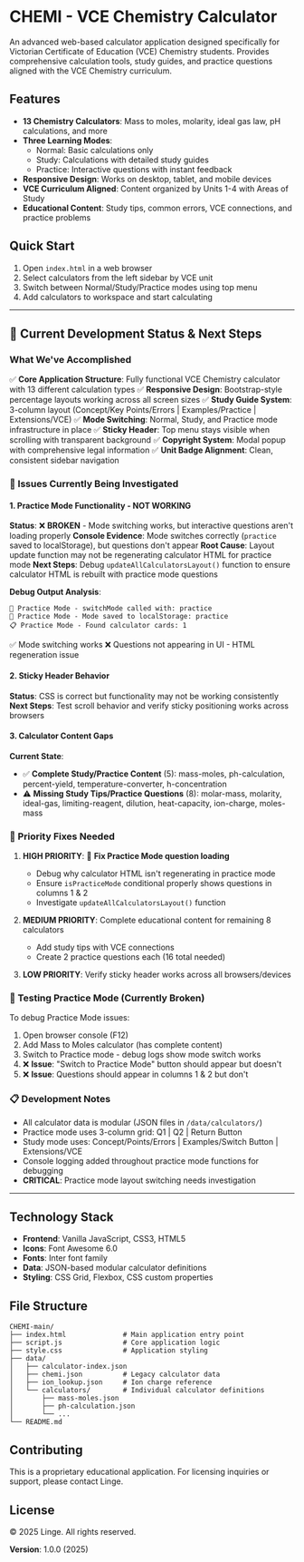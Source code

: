# CHEMI - VCE Chemistry Calculator

An advanced web-based calculator application designed specifically for Victorian Certificate of Education (VCE) Chemistry students. Provides comprehensive calculation tools, study guides, and practice questions aligned with the VCE Chemistry curriculum.

## Features

- **13 Chemistry Calculators**: Mass to moles, molarity, ideal gas law, pH calculations, and more
- **Three Learning Modes**:
  - Normal: Basic calculations only
  - Study: Calculations with detailed study guides
  - Practice: Interactive questions with instant feedback
- **Responsive Design**: Works on desktop, tablet, and mobile devices
- **VCE Curriculum Aligned**: Content organized by Units 1-4 with Areas of Study
- **Educational Content**: Study tips, common errors, VCE connections, and practice problems

## Quick Start

1. Open `index.html` in a web browser
2. Select calculators from the left sidebar by VCE unit
3. Switch between Normal/Study/Practice modes using top menu
4. Add calculators to workspace and start calculating

---

## 🚧 Current Development Status & Next Steps

### **What We've Accomplished**
✅ **Core Application Structure**: Fully functional VCE Chemistry calculator with 13 different calculation types
✅ **Responsive Design**: Bootstrap-style percentage layouts working across all screen sizes
✅ **Study Guide System**: 3-column layout (Concept/Key Points/Errors | Examples/Practice | Extensions/VCE)
✅ **Mode Switching**: Normal, Study, and Practice mode infrastructure in place
✅ **Sticky Header**: Top menu stays visible when scrolling with transparent background
✅ **Copyright System**: Modal popup with comprehensive legal information
✅ **Unit Badge Alignment**: Clean, consistent sidebar navigation

### **🔧 Issues Currently Being Investigated**

#### **1. Practice Mode Functionality - NOT WORKING**
**Status**: ❌ **BROKEN** - Mode switching works, but interactive questions aren't loading properly
**Console Evidence**: Mode switches correctly (`practice` saved to localStorage), but questions don't appear
**Root Cause**: Layout update function may not be regenerating calculator HTML for practice mode
**Next Steps**: Debug `updateAllCalculatorsLayout()` function to ensure calculator HTML is rebuilt with practice mode questions

**Debug Output Analysis**:
```
🔄 Practice Mode - switchMode called with: practice
💾 Practice Mode - Mode saved to localStorage: practice
📋 Practice Mode - Found calculator cards: 1
```
✅ Mode switching works
❌ Questions not appearing in UI - HTML regeneration issue

#### **2. Sticky Header Behavior**
**Status**: CSS is correct but functionality may not be working consistently
**Next Steps**: Test scroll behavior and verify sticky positioning works across browsers

#### **3. Calculator Content Gaps**
**Current State**:
- ✅ **Complete Study/Practice Content** (5): mass-moles, ph-calculation, percent-yield, temperature-converter, h-concentration
- ⚠️ **Missing Study Tips/Practice Questions** (8): molar-mass, molarity, ideal-gas, limiting-reagent, dilution, heat-capacity, ion-charge, moles-mass

### **🎯 Priority Fixes Needed**

1. **HIGH PRIORITY**: 🚨 **Fix Practice Mode question loading**
   - Debug why calculator HTML isn't regenerating in practice mode
   - Ensure `isPracticeMode` conditional properly shows questions in columns 1 & 2
   - Investigate `updateAllCalculatorsLayout()` function

2. **MEDIUM PRIORITY**: Complete educational content for remaining 8 calculators
   - Add study tips with VCE connections
   - Create 2 practice questions each (16 total needed)

3. **LOW PRIORITY**: Verify sticky header works across all browsers/devices

### **🧪 Testing Practice Mode (Currently Broken)**
To debug Practice Mode issues:
1. Open browser console (F12)
2. Add Mass to Moles calculator (has complete content)
3. Switch to Practice mode - debug logs show mode switch works
4. ❌ **Issue**: "Switch to Practice Mode" button should appear but doesn't
5. ❌ **Issue**: Questions should appear in columns 1 & 2 but don't

### **📋 Development Notes**
- All calculator data is modular (JSON files in `/data/calculators/`)
- Practice mode uses 3-column grid: Q1 | Q2 | Return Button
- Study mode uses: Concept/Points/Errors | Examples/Switch Button | Extensions/VCE
- Console logging added throughout practice mode functions for debugging
- **CRITICAL**: Practice mode layout switching needs investigation

---

## Technology Stack

- **Frontend**: Vanilla JavaScript, CSS3, HTML5
- **Icons**: Font Awesome 6.0
- **Fonts**: Inter font family
- **Data**: JSON-based modular calculator definitions
- **Styling**: CSS Grid, Flexbox, CSS custom properties

## File Structure

```
CHEMI-main/
├── index.html              # Main application entry point
├── script.js               # Core application logic
├── style.css               # Application styling
├── data/
│   ├── calculator-index.json
│   ├── chemi.json          # Legacy calculator data
│   ├── ion_lookup.json     # Ion charge reference
│   └── calculators/        # Individual calculator definitions
│       ├── mass-moles.json
│       ├── ph-calculation.json
│       └── ...
└── README.md
```

## Contributing

This is a proprietary educational application. For licensing inquiries or support, please contact Linge.

## License

© 2025 Linge. All rights reserved.

**Version**: 1.0.0 (2025)